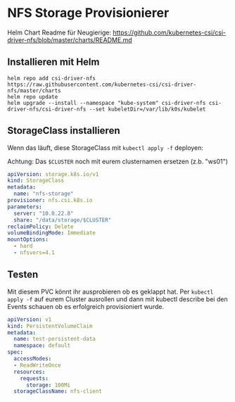 # NFS Storage Provisionierer

Helm Chart Readme für Neugierige: https://github.com/kubernetes-csi/csi-driver-nfs/blob/master/charts/README.md

## Installieren mit Helm

```shell
helm repo add csi-driver-nfs https://raw.githubusercontent.com/kubernetes-csi/csi-driver-nfs/master/charts
helm repo update
helm upgrade --install --namespace "kube-system" csi-driver-nfs csi-driver-nfs/csi-driver-nfs --set kubeletDir=/var/lib/k0s/kubelet
```

## StorageClass installieren

Wenn das läuft, diese StorageClass mit `kubectl apply -f` deployen:

Achtung: Das `$CLUSTER` noch mit eurem clusternamen ersetzen (z.b. "ws01")

```yaml
apiVersion: storage.k8s.io/v1
kind: StorageClass
metadata:
  name: "nfs-storage"
provisioner: nfs.csi.k8s.io
parameters:
  server: "10.0.22.8"
  share: "/data/storage/$CLUSTER"
reclaimPolicy: Delete
volumeBindingMode: Immediate
mountOptions:
  - hard
  - nfsvers=4.1
```

## Testen

Mit diesem PVC könnt ihr ausprobieren ob es geklappt hat. Per `kubectl apply -f` auf eurem Cluster ausrollen und dann mit kubectl describe bei den Events schauen ob es erfolgreich provisioniert wurde.


```yaml
apiVersion: v1
kind: PersistentVolumeClaim
metadata:
  name: test-persistent-data
  namespace: default
spec:
  accessModes:
  - ReadWriteOnce
  resources:
    requests:
      storage: 100Mi
  storageClassName: nfs-client
```